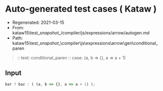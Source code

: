 # Auto-generated test cases ( Kataw )
- Regenerated: 2021-03-15
- From: kataw15\test\__snapshot__/compiler/js/expressions/arrow/autogen.md
- Path: kataw15\test\__snapshot__\compiler\js\expressions\arrow\gen\conditional_paren
> :: test: conditional_paren
> :: case: (a, b => {}, a => a + 1)
## Input

`````js
bar ? baz : ( (a, b => {}, a => a + 1) );
`````
